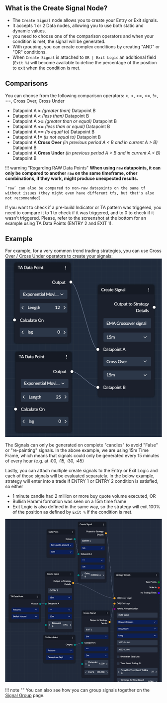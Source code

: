 ## What is the Create Signal Node?

- The `Create Signal` node allows you to create your Entry or Exit signals. 
- It accepts 1 or 2 Data nodes, allowing you to use both static and dynamic values.
- you need to choose one of the comparison operators and when your condition is met, the signal will be generated. 
- With grouping, you can create complex conditions by creating "AND" or "OR" conditions.
- When `Create Signal` is attached to `OR | Exit Logic` an additional field (`Exit %`) will become available to define the percentage of the position to exit when the condition is met.

## Comparisons
You can choose from the following comparison operators: >, <, >=, <=, !=, ==, Cross Over, Cross Under

* Datapoint A **>** _(greater than)_ Datapoint B
* Datapoint A **<** _(less than)_ Datapoint B
* Datapoint A **>=** _(greater than or equal)_ Datapoint B
* Datapoint A **<=** _(less than or equal)_ Datapoint B
* Datapoint A **==** _(is equal to)_ Datapoint B
* Datapoint A **!=** _(is not equal to)_ Datapoint B
* Datapoint A **Cross Over** _(in previous period A < B and in current A > B)_ Datapoint B
* Datapoint A **Cross Under** _(in previous period A > B and in current A < B)_ Datapoint B

!!! warning "Regarding RAW Data Points"
    **When using `raw` datapoints, it can only be compared to another `raw` on the same timeframe, other combinations, if they work, might produce unexpected results.**
    
    `raw` can also be compared to non-raw datapoints on the same tf without issues (they might even have different tfs, but that's also not recommended)

If you want to check if a pre-build Indicator or TA pattern was triggered, you need to compare it to 1 to check if it was
triggered, and to 0 to check if it wasn't triggered. Please, refer to the screenshot at the bottom for an example using
TA Data Points (ENTRY 2 and EXIT 1).

## Example
For example, for a very common trend trading strategies, you can use Cross Over / Cross Under operators to create your signals:
![simple moving average example](images/ema_crossover_signal.png)

The Signals can only be generated on complete "candles" to avoid "False" or "re-painting" signals. In the above example, 
we are using 15m Time Frame, which means that signals could only be generated every 15 minutes of every hour (e.g. at :00, :15, :30, :45)


Lastly, you can attach multiple create signals to the Entry or Exit Logic and each of those signals will be evaluated separately.
In the below example, strategy will enter into a trade if ENTRY 1 or ENTRY 2 condition is satisfied, so either

* 1 minute candle had 2 million or more buy quote volume executed, OR
* Bullish Harami formation was seen on a 15m time frame
* Exit Logic is also defined in the same way, so the strategy will exit 100% of the position as defined by `Exit %` if the condition is met.

![multi create signal example](images/create_signal_multi_example.png)

!!! note ""
    You can also see how you can group signals together on the [Signal Group](Signal_Group.md) page.
